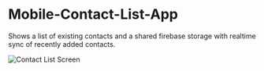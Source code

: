 # Mobile-Contact-List-App
Shows a list of existing contacts and a shared firebase storage with realtime sync of recently added contacts.

![Contact List Screen](https://res.cloudinary.com/loveuba/image/upload/v1622077614/IMG_20210527_020623_lphvyf.jpg)
